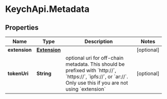 # KeychApi.Metadata

## Properties

Name | Type | Description | Notes
------------ | ------------- | ------------- | -------------
**extension** | [**Extension**](Extension.md) |  | [optional] 
**tokenUri** | **String** | optional uri for off-chain metadata.  This should be prefixed with &#x60;http://&#x60;, &#x60;https://&#x60;, &#x60;ipfs://&#x60;, or &#x60;ar://&#x60;.  Only use this if you are not using &#x60;extension&#x60; | [optional] 


